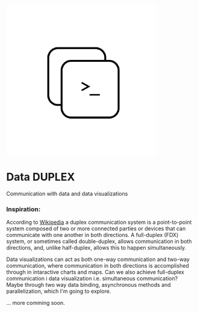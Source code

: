 ![Data DUPLEX icon](/img/datadup.png) 
# Data DUPLEX
Communication with data and data visualizations

### Inspiration:
According to [Wikipedia](https://en.wikipedia.org/wiki/Duplex_(telecommunications)) a duplex communication system is a point-to-point system composed of two or more connected parties or devices that can communicate with one another in both directions. A full-duplex (FDX) system, or sometimes called double-duplex, allows communication in both directions, and, unlike half-duplex, allows this to happen simultaneously.

Data visualizations can act as both one-way communication and two-way communication, where communication in both directions is accomplished through in intaractive charts and maps. Can we also achieve full-duplex communication i data visualization i.e. simultaneous communication? Maybe through two way data binding, asynchronous methods and parallelization, which I'm going to explore.

... more comming soon.
